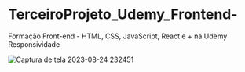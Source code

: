 # TerceiroProjeto_Udemy_Frontend-
Formação Front-end - HTML, CSS, JavaScript, React e + na Udemy
Responsividade


![Captura de tela 2023-08-24 232451](https://github.com/GabrielaGouveia/TerceiroProjeto_Udemy_Frontend-/assets/111470667/65227817-1a8c-485e-9d04-457b3c6f1d0c)
